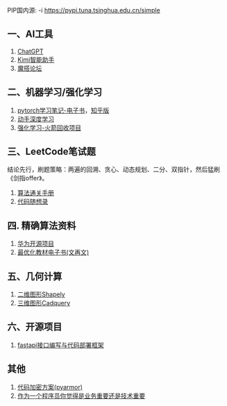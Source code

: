 PIP国内源: -i https://pypi.tuna.tsinghua.edu.cn/simple

## 一、AI工具

1. [ChatGPT](https://v2.aichatoszx.com/#/chat/1716187334795)
2. [Kimi智能助手](https://kimi.moonshot.cn/)
3. [魔搭论坛](https://www.modelscope.cn/home)

## 二、机器学习/强化学习

1. [pytorch学习笔记-电子书](https://pytorch.zhangxiann.com/)，[知乎版](https://zhuanlan.zhihu.com/p/265394674)
2. [动手深度学习](https://zh.d2l.ai/chapter_preface/index.html)
3. [强化学习-火箭回收项目](https://github.com/jiupinjia/rocket-recycling)

## 三、LeetCode笔试题

结论先行，刷题策略：两遍的回溯、贪心、动态规划、二分、双指针，然后猛刷《剑指offer》。

1. [算法通关手册](https://algo.itcharge.cn/10.Dynamic-Programming/01.Dynamic-Programming-Basic/)
2. [代码随想录](https://programmercarl.com/)

## 四. 精确算法资料

1. [华为开源项目](https://github.com/phguo/hw23?tab=readme-ov-file)
2. [最优化教材电子书(文再文)](http://faculty.bicmr.pku.edu.cn/~wenzw/optbook.html#pub)

## 五、几何计算

1. [二维图形Shapely](https://shapely.readthedocs.io/)
2. [三维图形Cadquery](https://cadquery.readthedocs.io/en/latest/intro.html)

## 六、开源项目

1. [fastapi接口编写与代码部署框架](https://github.com/dovolopor-research/python-api-template)

## 其他

1. [代码加密方案(pyarmor)](https://pyarmor.readthedocs.io/zh/stable/tutorial)
2. [作为一个程序员你觉得是业务重要还是技术重要](https://www.zhihu.com/question/14813288519/answer/1894774065593574893)

